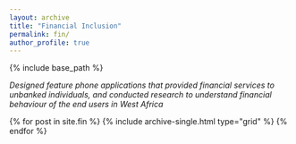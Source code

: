 ```yaml
---
layout: archive
title: "Financial Inclusion"
permalink: fin/
author_profile: true
---
```

{% include base_path %}


*Designed feature phone applications that provided financial services to
unbanked individuals, and conducted research to understand financial behaviour
of the end users in West Africa*

<!-- <figure class="half">
  <a href="/healthcare" target="_blank"> 
    <img src="/images/koldokta.png">
  </a>
   <a href="/healthcare" target="_blank">
    <img src="/images/teamimage2.jpg">
   </a>
</figure>  -->

<div class="grid__wrapper">
  {% for post in site.fin %}
    {% include archive-single.html type="grid" %}
  {% endfor %}
</div>